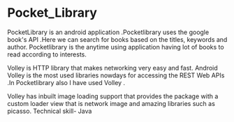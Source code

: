# Pocket_Library

PocketLibrary is an android application .Pocketlibrary uses the google book's API .Here we can search for books based on the titles, keywords and author. Pocketlibrary is the anytime using application having lot of books to read according to interests.

 Volley is HTTP library that makes networking very easy and fast. Android Volley is the most used libraries nowdays for accessing the REST Web APIs .In Pocketlibrary also I have used Volley .

Volley has inbuilt image loading support that provides the package with a custom loader view that is network image and amazing libraries such as picasso.
Technical skill- Java


